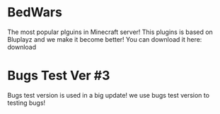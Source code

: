 # BedWars
The most popular plguins in Minecraft server!
This plugins is based on Bluplayz and we make it become better!
You can download it here: <a herf=https://github.com/NetherTechnology/BedWars/archive/3.2.0.zip> download </a>
# Bugs Test Ver #3
Bugs test version is used in a big update! we use bugs test version to testing bugs!
